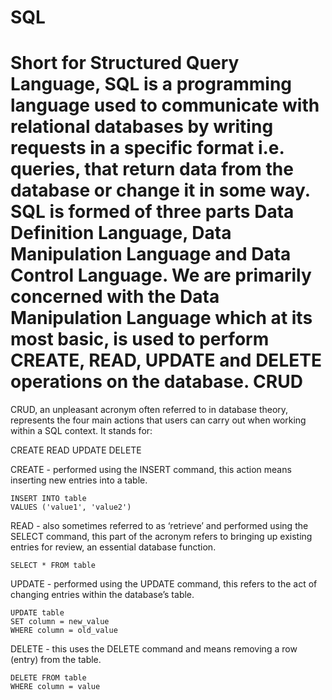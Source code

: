 SQL
===
Short for Structured Query Language, SQL is a programming language used to communicate with relational databases by writing requests in a specific format i.e. queries, that return data from the database or change it in some way. SQL is formed of three parts Data Definition Language, Data Manipulation Language and Data Control Language.
We are primarily concerned with the Data Manipulation Language which at its most basic, is used to perform CREATE, READ, UPDATE and DELETE operations on the database.
CRUD
===
CRUD, an unpleasant acronym often referred to in database theory, represents the four main actions that users can carry out when working within a SQL context. It stands for:

CREATE
READ
UPDATE
DELETE

CREATE - performed using the INSERT command, this action means inserting new entries into a table.
```
INSERT INTO table
VALUES ('value1', 'value2')
```
READ - also sometimes referred to as ‘retrieve’ and performed using the SELECT command, this part of the acronym refers to bringing up existing entries for review, an essential database function.
```
SELECT * FROM table
```
UPDATE - performed using the UPDATE command, this refers to the act of changing entries within the database’s table.
```
UPDATE table
SET column = new_value
WHERE column = old_value
```
DELETE - this uses the DELETE command and means removing a row (entry) from the table.
```
DELETE FROM table
WHERE column = value
```
